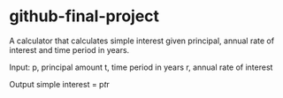 # github-final-project
A calculator that calculates simple interest given principal, annual rate of interest and time period in years.

Input:
	p, principal amount
	t, time period in years
	r, annual rate of interest
 
Output
	simple interest = p*t*r
